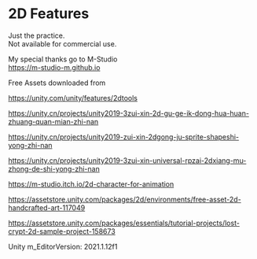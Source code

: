 # 2D Features

Just the practice.  
Not available for commercial use.  
  
My special thanks go to M-Studio  
https://m-studio-m.github.io  
  
Free Assets downloaded from  
  
https://unity.com/unity/features/2dtools  
  
https://unity.cn/projects/unity2019-3zui-xin-2d-gu-ge-ik-dong-hua-huan-zhuang-quan-mian-zhi-nan  
  
https://unity.cn/projects/unity2019-zui-xin-2dgong-ju-sprite-shapeshi-yong-zhi-nan  
  
https://unity.cn/projects/unity2019-3zui-xin-universal-rpzai-2dxiang-mu-zhong-de-shi-yong-zhi-nan  
  
https://m-studio.itch.io/2d-character-for-animation  
  
https://assetstore.unity.com/packages/2d/environments/free-asset-2d-handcrafted-art-117049  
  
https://assetstore.unity.com/packages/essentials/tutorial-projects/lost-crypt-2d-sample-project-158673  
  
Unity m_EditorVersion:  2021.1.12f1  
  